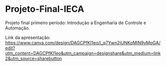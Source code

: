 # Projeto-Final-IECA
 Projeto final primeiro período: Introdução a Engenharia de Controle e Automação.

 Link da apresentação: https://www.canva.com/design/DAGCPfKI1eo/i_q7Ywn2jUNKqMlN9vMpGA/edit?utm_content=DAGCPfKI1eo&utm_campaign=designshare&utm_medium=link2&utm_source=sharebutton 

